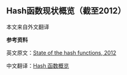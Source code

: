 ## Hash函数现状概览（截至2012）

本文来自外文翻译

**参考资料**

英文原文：[State of the hash functions, 2012](http://blog.reverberate.org/2012/01/state-of-hash-functions-2012.html)

中文翻译：[Hash 函数概览](https://www.oschina.net/translate/state-of-hash-functions)


